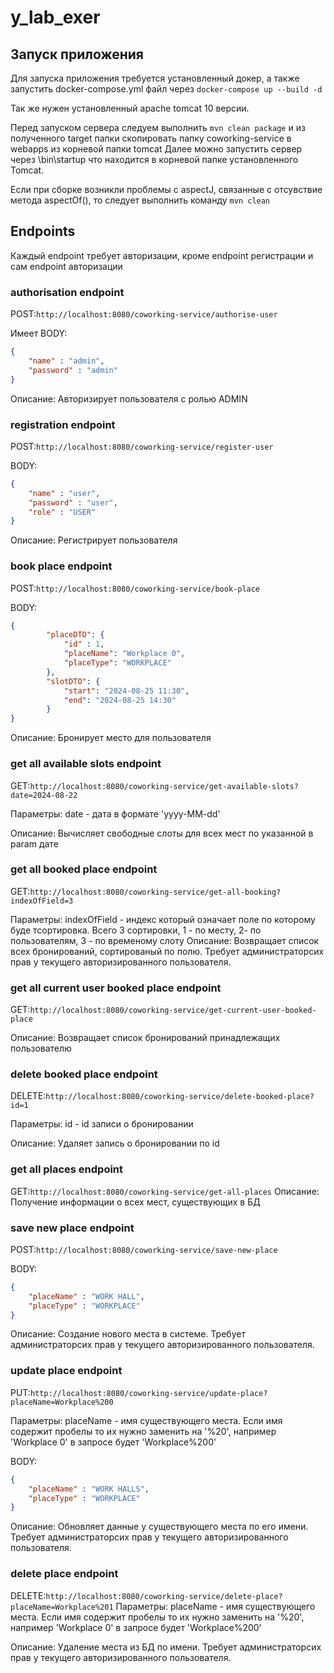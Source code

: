 # y_lab_exer

## Запуск приложения
Для запуска приложения требуется установленный докер, а также запустить docker-compose.yml файл через `docker-compose up --build -d`

Так же нужен установленный apache tomcat 10 версии. 

Перед запуском сервера следуем выполнить `mvn clean package` и из полученного target папки скопировать папку coworking-service в webapps из корневой папки tomcat 
Далее можно запустить сервер через \bin\startup что находится в корневой папке установленного Tomcat.

Если при сборке возникли проблемы с aspectJ, связанные с отсувствие метода aspectOf(),
то следует выполнить команду `mvn clean`

## Endpoints

Каждый endpoint требует авторизации, кроме endpoint регистрации и сам endpoint авторизации

### authorisation endpoint

POST:`http://localhost:8080/coworking-service/authorise-user` 

Имеет BODY:
```json
{
    "name" : "admin",
    "password" : "admin"
}
```

Описание:
Авторизирует пользователя с ролью ADMIN

### registration endpoint

POST:`http://localhost:8080/coworking-service/register-user`

BODY:
```json
{
    "name" : "user",
    "password" : "user",
    "role" : "USER"
}
```

Описание:
Регистрирует пользователя

### book place endpoint

POST:`http://localhost:8080/coworking-service/book-place`

BODY:
```json
{
        "placeDTO": {
            "id" : 1,
            "placeName": "Workplace 0",
            "placeType": "WORKPLACE"
        },
        "slotDTO": {
            "start": "2024-08-25 11:30",
            "end": "2024-08-25 14:30"
        }
}
```
Описание:
Бронирует место для пользователя

### get all available slots endpoint

GET:`http://localhost:8080/coworking-service/get-available-slots?date=2024-08-22`

Параметры:
date - дата в формате 'yyyy-MM-dd'

Описание:
Вычисляет свободные слоты для всех мест по указанной в param дате

### get all booked place endpoint

GET:`http://localhost:8080/coworking-service/get-all-booking?indexOfField=3`

Параметры:
indexOfField - индекс который означает поле по которому буде тсортировка. 
Всего 3 сортировки, 1 - по месту, 2- по пользователям, 3 - по временому слоту 
Описание:
Возвращает список всех бронирований, сортированый по полю.
Требует администраторсих прав у текущего авторизированного пользователя.

### get all current user booked place endpoint

GET:`http://localhost:8080/coworking-service/get-current-user-booked-place`

Описание:
Возвращает список бронирований принадлежащих пользователю

### delete booked place endpoint

DELETE:`http://localhost:8080/coworking-service/delete-booked-place?id=1`

Параметры:
id - id записи о бронировании

Описание:
Удаляет запись о бронировании по id

### get all places endpoint

GET:`http://localhost:8080/coworking-service/get-all-places`
Описание:
Получение информации о всех мест, существующих в БД

### save new place endpoint

POST:`http://localhost:8080/coworking-service/save-new-place`

BODY:
```json
{
    "placeName" : "WORK HALL",
    "placeType" : "WORKPLACE"
}
```

Описание:
Создание нового места в системе. 
Требует администраторсих прав у текущего авторизированного пользователя.

### update place endpoint

PUT:`http://localhost:8080/coworking-service/update-place?placeName=Workplace%200`

Параметры:
placeName - имя существующего места. 
Если имя содержит пробелы то их нужно заменить на '%20', например 'Workplace 0' 
в запросе будет 'Workplace%200'

BODY:
```json
{
    "placeName" : "WORK HALLS",
    "placeType" : "WORKPLACE"
}
```

Описание:
Обновляет данные у существующего места по его имени.
Требует администраторсих прав у текущего авторизированного пользователя.

### delete place endpoint

DELETE:`http://localhost:8080/coworking-service/delete-place?placeName=Workplace%201`
Параметры:
placeName - имя существующего места.
Если имя содержит пробелы то их нужно заменить на '%20', например 'Workplace 0'
в запросе будет 'Workplace%200'

Описание:
Удаление места из БД по имени.
Требует администраторсих прав у текущего авторизированного пользователя.
